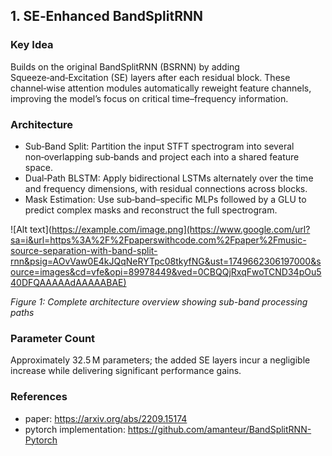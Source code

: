 ## 1. SE‑Enhanced BandSplitRNN
### Key Idea
Builds on the original BandSplitRNN (BSRNN) by adding Squeeze‑and‑Excitation (SE) layers after each residual block. These channel‑wise attention modules automatically reweight feature channels, improving the model’s focus on critical time–frequency information.

### Architecture
- Sub‑Band Split: Partition the input STFT spectrogram into several non‑overlapping sub‑bands and project each into a shared feature space.
- Dual‑Path BLSTM: Apply bidirectional LSTMs alternately over the time and frequency dimensions, with residual connections across blocks.
- Mask Estimation: Use sub‑band–specific MLPs followed by a GLU to predict complex masks and reconstruct the full spectrogram.

![Alt text](https://example.com/image.png](https://www.google.com/url?sa=i&url=https%3A%2F%2Fpaperswithcode.com%2Fpaper%2Fmusic-source-separation-with-band-split-rnn&psig=AOvVaw0E4kJQqNeRYTpc08tkyfNG&ust=1749662306197000&source=images&cd=vfe&opi=89978449&ved=0CBQQjRxqFwoTCND34pOu540DFQAAAAAdAAAAABAE)

*Figure 1: Complete architecture overview showing sub-band processing paths*

### Parameter Count
Approximately 32.5 M parameters; the added SE layers incur a negligible increase while delivering significant performance gains.

### References
- paper: https://arxiv.org/abs/2209.15174
- pytorch implementation: https://github.com/amanteur/BandSplitRNN-Pytorch
